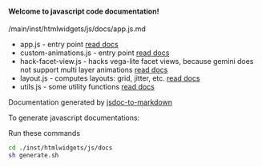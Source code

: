 #### Welcome to javascript code documentation!

/main/inst/htmlwidgets/js/docs/app.js.md

* app.js - entry point [read docs](https://github.com/microsoft/datamations/blob/main/inst/htmlwidgets/js/docs/app.js.md)
* custom-animations.js - entry point [read docs](https://github.com/microsoft/datamations/blob/main/inst/htmlwidgets/js/docs/custom-animations.js.md)
* hack-facet-view.js - hacks vega-lite facet views, because gemini does not support multi layer animations [read docs](https://github.com/microsoft/datamations/blob/main/inst/htmlwidgets/js/docs/hack-facet-view.js.md)
* layout.js - computes layouts: grid, jitter, etc. [read docs](https://github.com/microsoft/datamations/blob/main/inst/htmlwidgets/js/docs/layout.js.md)
* utils.js - some utility functions [read docs](https://github.com/microsoft/datamations/blob/main/inst/htmlwidgets/js/docs/utils.js.md)

Documentation generated by [jsdoc-to-markdown](https://github.com/jsdoc2md/jsdoc-to-markdown)

To generate javascript documentations:

Run these commands

```sh
cd ./inst/htmlwidgets/js/docs
sh generate.sh
```